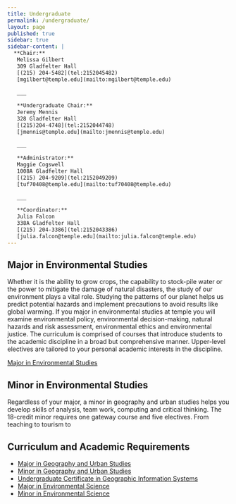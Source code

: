 ```yaml
---
title: Undergraduate
permalink: /undergraduate/
layout: page
published: true
sidebar: true
sidebar-content: |
  **Chair:**  
   Melissa Gilbert  
   309 Gladfelter Hall  
   [(215) 204-5482](tel:2152045482)  
   [mgilbert@temple.edu](mailto:mgilbert@temple.edu)  
   
   ___
   
   **Undergraduate Chair:**  
   Jeremy Mennis  
   328 Gladfelter Hall    
   [(215)204-4748](tel:2152044748)        
   [jmennis@temple.edu](mailto:jmennis@temple.edu)  
   
   ___
   
   **Administrator:**  
   Maggie Cogswell  
   1008A Gladfelter Hall   
   [(215) 204-9209](tel:2152049209)  
   [tuf70408@temple.edu](mailto:tuf70408@temple.edu)  
   
   ___

   **Coordinator:**  
   Julia Falcon  
   338A Gladfelter Hall    
   [(215) 204-3386](tel:2152043386)   
   [julia.falcon@temple.edu](mailto:julia.falcon@temple.edu)
---
```

## Major in Environmental Studies
Whether it is the ability to grow crops, the capability to stock-pile water or the power to mitigate the damage of natural disasters, the study of our environment plays a vital role. Studying the patterns of our planet helps us predict potential hazards and implement precautions to avoid results like global warming. If you major in environmental studies at temple you will examine environmental policy, environmental decision-making, natural hazards and risk assessment, environmental ethics and environmental justice. The curriculum is comprised of courses that introduce students to the academic discipline in a broad but comprehensive manner. Upper-level electives are tailored to your personal academic interests in the discipline. 

[Major in Environmental Studies](http://bulletin.temple.edu/undergraduate/liberal-arts/environmental-studies/ba-environmental-studies/)

## Minor in Environmental Studies
Regardless of your major, a minor in geography and urban studies helps you develop skills of analysis, team work, computing and critical thinking. The 18-credit minor requires one gateway course and five electives. From teaching to tourism to 


## Curriculum and Academic Requirements
- [Major in Geography and Urban Studies](http://bulletin.temple.edu/undergraduate/liberal-arts/geography-urban-studies/ba-geography-urban-studies/)
- [Minor in Geography and Urban Studies](http://bulletin.temple.edu/undergraduate/liberal-arts/geography-urban-studies/minor-geography-urban-studies/)
- [Undergraduate Certificate in Geographic Information Systems](http://bulletin.temple.edu/undergraduate/liberal-arts/geography-urban-studies/certificate-geographic-information-systems/)
- [Major in Environmental Science](http://bulletin.temple.edu/undergraduate/liberal-arts/environmental-studies/ba-environmental-studies/)
- [Minor in Environmental Science](http://bulletin.temple.edu/undergraduate/liberal-arts/environmental-studies/ba-environmental-studies/)